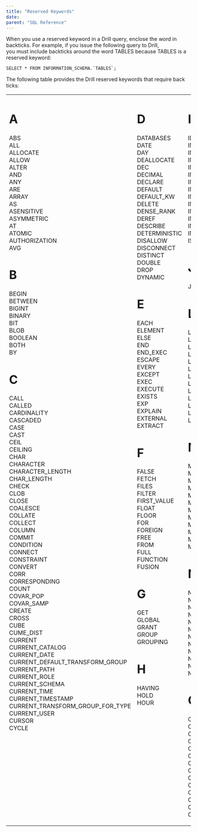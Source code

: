 ```yaml
---
title: "Reserved Keywords"
date:  
parent: "SQL Reference"
---
```

When you use a reserved keyword in a Drill query, enclose the word in
backticks. For example, if you issue the following query to Drill,  
you must include backticks around the word TABLES because TABLES is a reserved
keyword:

``SELECT * FROM INFORMATION_SCHEMA.`TABLES`;``

The following table provides the Drill reserved keywords that require back
ticks:

<table ><tbody><tr><td valign="top" ><h1 id="ReservedKeywords-A">A</h1><p>ABS<br />ALL<br />ALLOCATE<br />ALLOW<br />ALTER<br />AND<br />ANY<br />ARE<br />ARRAY<br />AS<br />ASENSITIVE<br />ASYMMETRIC<br />AT<br />ATOMIC<br />AUTHORIZATION<br />AVG</p><h1 id="ReservedKeywords-B">B</h1><p>BEGIN<br />BETWEEN<br />BIGINT<br />BINARY<br />BIT<br />BLOB<br />BOOLEAN<br />BOTH<br />BY</p><h1 id="ReservedKeywords-C">C</h1><p>CALL<br />CALLED<br />CARDINALITY<br />CASCADED<br />CASE<br />CAST<br />CEIL<br />CEILING<br />CHAR<br />CHARACTER<br />CHARACTER_LENGTH<br />CHAR_LENGTH<br />CHECK<br />CLOB<br />CLOSE<br />COALESCE<br />COLLATE<br />COLLECT<br />COLUMN<br />COMMIT<br />CONDITION<br />CONNECT<br />CONSTRAINT<br />CONVERT<br />CORR<br />CORRESPONDING<br />COUNT<br />COVAR_POP<br />COVAR_SAMP<br />CREATE<br />CROSS<br />CUBE<br />CUME_DIST<br />CURRENT<br />CURRENT_CATALOG<br />CURRENT_DATE<br />CURRENT_DEFAULT_TRANSFORM_GROUP<br />CURRENT_PATH<br />CURRENT_ROLE<br />CURRENT_SCHEMA<br />CURRENT_TIME<br />CURRENT_TIMESTAMP<br />CURRENT_TRANSFORM_GROUP_FOR_TYPE<br />CURRENT_USER<br />CURSOR<br />CYCLE</p></td><td valign="top" ><h1 id="ReservedKeywords-D">D</h1><p>DATABASES<br />DATE<br />DAY<br />DEALLOCATE<br />DEC<br />DECIMAL<br />DECLARE<br />DEFAULT<br />DEFAULT_KW<br />DELETE<br />DENSE_RANK<br />DEREF<br />DESCRIBE<br />DETERMINISTIC<br />DISALLOW<br />DISCONNECT<br />DISTINCT<br />DOUBLE<br />DROP<br />DYNAMIC</p><h1 id="ReservedKeywords-E">E</h1><p>EACH<br />ELEMENT<br />ELSE<br />END<br />END_EXEC<br />ESCAPE<br />EVERY<br />EXCEPT<br />EXEC<br />EXECUTE<br />EXISTS<br />EXP<br />EXPLAIN<br />EXTERNAL<br />EXTRACT</p><h1 id="ReservedKeywords-F">F</h1><p>FALSE<br />FETCH<br />FILES<br />FILTER<br />FIRST_VALUE<br />FLOAT<br />FLOOR<br />FOR<br />FOREIGN<br />FREE<br />FROM<br />FULL<br />FUNCTION<br />FUSION</p><h1 id="ReservedKeywords-G">G</h1><p>GET<br />GLOBAL<br />GRANT<br />GROUP<br />GROUPING</p><h1 id="ReservedKeywords-H">H</h1><p>HAVING<br />HOLD<br />HOUR</p></td><td valign="top" ><h1 id="ReservedKeywords-I">I</h1><p>IDENTITY<br />IMPORT<br />IN<br />INDICATOR<br />INNER<br />INOUT<br />INSENSITIVE<br />INSERT<br />INT<br />INTEGER<br />INTERSECT<br />INTERSECTION<br />INTERVAL<br />INTO<br />IS</p><h1 id="ReservedKeywords-J">J</h1><p>JOIN</p><h1 id="ReservedKeywords-L">L</h1><p>LANGUAGE<br />LARGE<br />LAST_VALUE<br />LATERAL<br />LEADING<br />LEFT<br />LIKE<br />LIMIT<br />LN<br />LOCAL<br />LOCALTIME<br />LOCALTIMESTAMP<br />LOWER</p><h1 id="ReservedKeywords-M">M</h1><p>MATCH<br />MAX<br />MEMBER<br />MERGE<br />METHOD<br />MIN<br />MINUTE<br />MOD<br />MODIFIES<br />MODULE<br />MONTH<br />MULTISET</p><h1 id="ReservedKeywords-N">N</h1><p>NATIONAL<br />NATURAL<br />NCHAR<br />NCLOB<br />NEW<br />NO<br />NONE<br />NORMALIZE<br />NOT<br />NULL<br />NULLIF<br />NUMERIC</p><h1 id="ReservedKeywords-O">O</h1><p>OCTET_LENGTH<br />OF<br />OFFSET<br />OLD<br />ON<br />ONLY<br />OPEN<br />OR<br />ORDER<br />OUT<br />OUTER<br />OVER<br />OVERLAPS<br />OVERLAY</p></td><td valign="top" colspan="1" ><h1 id="ReservedKeywords-P">P</h1><p>PARAMETER<br />PARTITION<br />PERCENTILE_CONT<br />PERCENTILE_DISC<br />PERCENT_RANK<br />POSITION<br />POWER<br />PRECISION<br />PREPARE<br />PRIMARY<br />PROCEDURE</p><h1 id="ReservedKeywords-R">R</h1><p>RANGE<br />RANK<br />READS<br />REAL<br />RECURSIVE<br />REF<br />REFERENCES<br />REFERENCING<br />REGR_AVGX<br />REGR_AVGY<br />REGR_COUNT<br />REGR_INTERCEPT<br />REGR_R2<br />REGR_SLOPE<br />REGR_SXX<br />REGR_SXY<br />RELEASE<br />REPLACE<br />RESULT<br />RETURN<br />RETURNS<br />REVOKE<br />RIGHT<br />ROLLBACK<br />ROLLUP<br />ROW<br />ROWS<br />ROW_NUMBER</p><h1 id="ReservedKeywords-S">S</h1><p>SAVEPOINT<br />SCHEMAS<br />SCOPE<br />SCROLL<br />SEARCH<br />SECOND<br />SELECT<br />SENSITIVE<br />SESSION_USER<br />SET<br />SHOW<br />SIMILAR<br />SMALLINT<br />SOME<br />SPECIFIC<br />SPECIFICTYPE<br />SQL<br />SQLEXCEPTION<br />SQLSTATE<br />SQLWARNING<br />SQRT<br />START<br />STATIC<br />STDDEV_POP<br />STDDEV_SAMP<br />SUBMULTISET<br />SUBSTRING<br />SUM<br />SYMMETRIC<br />SYSTEM<br />SYSTEM_USER</p></td><td valign="top" colspan="1" ><h1 id="ReservedKeywords-T">T</h1><p>TABLE<br />TABLES<br />TABLESAMPLE<br />THEN<br />TIME<br />TIMESTAMP<br />TIMEZONE_HOUR<br />TIMEZONE_MINUTE<br />TINYINT<br />TO<br />TRAILING<br />TRANSLATE<br />TRANSLATION<br />TREAT<br />TRIGGER<br />TRIM<br />TRUE</p><h1 id="ReservedKeywords-U">U</h1><p>UESCAPE<br />UNION<br />UNIQUE<br />UNKNOWN<br />UNNEST<br />UPDATE<br />UPPER<br />USE<br />USER<br />USING</p><h1 id="ReservedKeywords-V">V</h1><p>VALUE<br />VALUES<br />VARBINARY<br />VARCHAR<br />VARYING<br />VAR_POP<br />VAR_SAMP</p><h1 id="ReservedKeywords-W">W</h1><p>WHEN<br />WHENEVER<br />WHERE<br />WIDTH_BUCKET<br />WINDOW<br />WITH<br />WITHIN<br />WITHOUT</p><h1 id="ReservedKeywords-Y">Y</h1><p>YEAR</p></td></tr></tbody></table></div>


